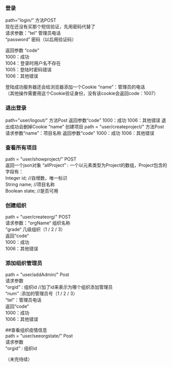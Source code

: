 ### 登录
path="login/"     方法POST   
现在还没有买那个短信验证，先用密码代替了  
请求参数：”tel”  管理员电话  
		“password”  密码（以后用验证码）  

返回参数 “code”   
1000：成功  
1004：登录时用户名不存在  
1005：登陆时密码错误   
1006：其他错误  

登陆成功服务器还会给浏览器添加一个Cookie “name”：管理员的电话  
（其他操作需要用这个Cookie验证身份，没有该cookie会返回code：1007）  

### 退出登录
path="user/logout/"   方法Post
返回参数“code”
1000：成功
1006：其他错误
退出成功会删掉Cookie “name”
创建项目
path = "user/createproject/"   方法Post
请求参数“name”：项目名称
返回参数“code”
1000：成功
1006：其他错误

### 查看所有项目
path = "user/showproject/"  POST  
返回一个json对象   “allProject” : 一个以元素类型为Project的数组，Project包含的字段有：  
 Integer id;  //自增数，唯一标识  
 String name;  //项目名称  
 Boolean state;  //是否可用   

### 创建组织
path = "user/createorg/"  POST  
请求参数：“orgName“  组织名称  
“grade“ 几级组织（1 / 2 / 3）  
返回“code“  
1000：成功  
1006：其他错误  

### 添加组织管理员
path = "user/addAdmin/"     Post  
请求参数  
“orgid” : 组织id  //加了id来表示为哪个组织添加管理员  
 “num’’ :添加的管理员号（1 / 2 / 3）  
“tel”：管理员电话  
返回“code“  
1000：成功  
1006：其他错误  

##查看组织疫情信息  
path = "user/seeorgstate/"   Post  
请求参数  
“orgid” : 组织id  


（未完待续）
